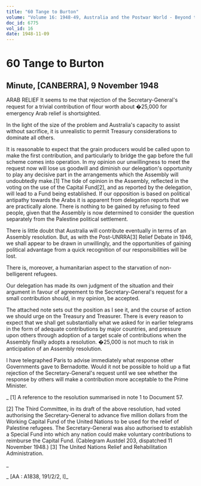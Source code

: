 ```yaml
---
title: "60 Tange to Burton"
volume: "Volume 16: 1948-49, Australia and the Postwar World - Beyond the Region"
doc_id: 6775
vol_id: 16
date: 1948-11-09
---
```


# 60 Tange to Burton

## Minute, [CANBERRA], 9 November 1948

ARAB RELIEF It seems to me that rejection of the Secretary-General's request for a trivial contribution of flour worth about �25,000 for emergency Arab relief is shortsighted.

In the light of the size of the problem and Australia's capacity to assist without sacrifice, it is unrealistic to permit Treasury considerations to dominate all others.

It is reasonable to expect that the grain producers would be called upon to make the first contribution, and particularly to bridge the gap before the full scheme comes into operation. In my opinion our unwillingness to meet the request now will lose us goodwill and diminish our delegation's opportunity to play any decisive part in the arrangements which the Assembly will undoubtedly make.[1] The tide of opinion in the Assembly, reflected in the voting on the use of the Capital Fund[2], and as reported by the delegation, will lead to a Fund being established. If our opposition is based on political antipathy towards the Arabs it is apparent from delegation reports that we are practically alone. There is nothing to be gained by refusing to feed people, given that the Assembly is now determined to consider the question separately from the Palestine political settlement.

There is little doubt that Australia will contribute eventually in terms of an Assembly resolution. But, as with the Post-UNRRA[3] Relief Debate in 1946, we shall appear to be drawn in unwillingly, and the opportunities of gaining political advantage from a quick recognition of our responsibilities will be lost.

There is, moreover, a humanitarian aspect to the starvation of non-belligerent refugees.

Our delegation has made its own judgment of the situation and their argument in favour of agreement to the Secretary-General's request for a small contribution should, in my opinion, be accepted.

The attached note sets out the position as I see it, and the course of action we should urge on the Treasury and Treasurer. There is every reason to expect that we shall get substantially what we asked for in earlier telegrams in the form of adequate contributions by major countries, and pressure upon others through adoption of a target scale of contributions when the Assembly finally adopts a resolution. �25,000 is not much to risk in anticipation of an Assembly resolution.

I have telegraphed Paris to advise immediately what response other Governments gave to Bernadotte. Would it not be possible to hold up a flat rejection of the Secretary-General's request until we see whether the response by others will make a contribution more acceptable to the Prime Minister.

_ [1] A reference to the resolution summarised in note 1 to Document 57.

[2] The Third Committee, in its draft of the above resolution, had voted authorising the Secretary-General to advance five million dollars from the Working Capital Fund of the United Nations to be used for the relief of Palestine refugees. The Secretary-General was also authorised to establish a Special Fund into which any nation could make voluntary contributions to reimburse the Capital Fund. (Cablegram Austdel 203, dispatched 11 November 1948.) [3] The United Nations Relief and Rehabilitation Administration.

_

_ [AA : A1838, 191/2/2, I]_
